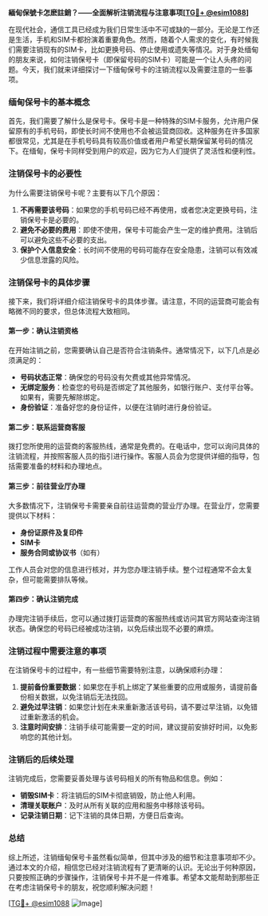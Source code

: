 **緬甸保號卡怎麽註銷？——全面解析注销流程与注意事项[[TG💪+ @esim1088](https://t.me/s/esim1088)]**

在现代社会，通信工具已经成为我们日常生活中不可或缺的一部分。无论是工作还是生活，手机和SIM卡都扮演着重要角色。然而，随着个人需求的变化，有时候我们需要注销现有的SIM卡，比如更换号码、停止使用或遗失等情况。对于身处缅甸的朋友来说，如何注销保号卡（即保留号码的SIM卡）可能是一个让人头疼的问题。今天，我们就来详细探讨一下缅甸保号卡的注销流程以及需要注意的一些事项。

### 缅甸保号卡的基本概念

首先，我们需要了解什么是保号卡。保号卡是一种特殊的SIM卡服务，允许用户保留原有的手机号码，即使长时间不使用也不会被运营商回收。这种服务在许多国家都很常见，尤其是在手机号码具有较高价值或者用户希望长期保留某号码的情况下。在缅甸，保号卡同样受到用户的欢迎，因为它为人们提供了灵活性和便利性。

### 注销保号卡的必要性

为什么需要注销保号卡呢？主要有以下几个原因：

1. **不再需要该号码**：如果您的手机号码已经不再使用，或者您决定更换号码，注销保号卡是必要的。
2. **避免不必要的费用**：即使不使用，保号卡可能会产生一定的维护费用。注销后可以避免这些不必要的支出。
3. **保护个人信息安全**：长时间不使用的号码可能存在安全隐患，注销可以有效减少信息泄露的风险。

### 注销保号卡的具体步骤

接下来，我们将详细介绍注销保号卡的具体步骤。请注意，不同的运营商可能会有略微不同的要求，但总体流程大致相同。

#### 第一步：确认注销资格

在开始注销之前，您需要确认自己是否符合注销条件。通常情况下，以下几点是必须满足的：

- **号码状态正常**：确保您的号码没有欠费或其他异常情况。
- **无绑定服务**：检查您的号码是否绑定了其他服务，如银行账户、支付平台等。如果有，需要先解除绑定。
- **身份验证**：准备好您的身份证件，以便在注销时进行身份验证。

#### 第二步：联系运营商客服

拨打您所使用的运营商的客服热线，通常是免费的。在电话中，您可以询问具体的注销流程，并按照客服人员的指引进行操作。客服人员会为您提供详细的指导，包括需要准备的材料和办理地点。

#### 第三步：前往营业厅办理

大多数情况下，注销保号卡需要亲自前往运营商的营业厅办理。在营业厅，您需要提供以下材料：

- **身份证原件及复印件**
- **SIM卡**
- **服务合同或协议书**（如有）

工作人员会对您的信息进行核对，并为您办理注销手续。整个过程通常不会太复杂，但可能需要排队等候。

#### 第四步：确认注销完成

办理完注销手续后，您可以通过拨打运营商的客服热线或访问其官方网站查询注销状态。确保您的号码已经被成功注销，以免后续出现不必要的麻烦。

### 注销过程中需要注意的事项

在注销保号卡的过程中，有一些细节需要特别注意，以确保顺利办理：

1. **提前备份重要数据**：如果您在手机上绑定了某些重要的应用或服务，请提前备份相关数据，以免注销后无法找回。
2. **避免过早注销**：如果您计划在未来重新激活该号码，请不要过早注销，以免错过重新激活的机会。
3. **注意时间安排**：注销手续可能需要一定的时间，建议提前安排好时间，以免影响您的其他计划。

### 注销后的后续处理

注销完成后，您需要妥善处理与该号码相关的所有物品和信息。例如：

- **销毁SIM卡**：将注销后的SIM卡彻底销毁，防止他人利用。
- **清理关联账户**：及时从所有关联的应用和服务中移除该号码。
- **记录注销日期**：记下注销的具体日期，方便日后查询。

### 总结

综上所述，注销缅甸保号卡虽然看似简单，但其中涉及的细节和注意事项却不少。通过本文的介绍，相信您已经对注销流程有了更清晰的认识。无论出于何种原因，只要按照正确的步骤操作，注销保号卡并不是一件难事。希望本文能帮助到那些正在考虑注销保号卡的朋友，祝您顺利解决问题！

[[TG💪+ @esim1088](https://t.me/s/esim1088) ![Image](https://i.postimg.cc/4NQfJmqS/Snipaste-2025-05-13-00-14-12.png)]